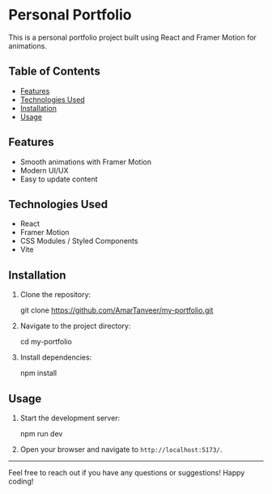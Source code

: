 # Personal Portfolio

This is a personal portfolio project built using React and Framer Motion for animations.

## Table of Contents

- [Features](#features)
- [Technologies Used](#technologies-used)
- [Installation](#installation)
- [Usage](#usage)

## Features

- Smooth animations with Framer Motion
- Modern UI/UX
- Easy to update content

## Technologies Used

- React
- Framer Motion
- CSS Modules / Styled Components
- Vite

## Installation

1. Clone the repository:

   git clone https://github.com/AmarTanveer/my-portfolio.git

2. Navigate to the project directory:

   cd my-portfolio

3. Install dependencies:

   npm install

## Usage

1. Start the development server:

   npm run dev

2. Open your browser and navigate to `http://localhost:5173/`.

---

Feel free to reach out if you have any questions or suggestions! Happy coding!

